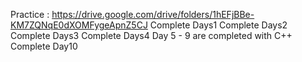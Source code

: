 Practice : https://drive.google.com/drive/folders/1hEFjBBe-KM7ZQNqE0dXOMFygeApnZ5CJ
Complete Days1
Complete Days2
Complete Days3
Complete Days4
Day 5 - 9 are completed with C++
Complete Day10

